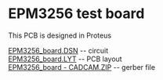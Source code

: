 # EPM3256 test board
This PCB is designed in Proteus

[EPM3256_board.DSN](https://github.com/ImproverX/EPM3256-test-board/blob/main/EPM3256_board.DSN) -- circuit<br>
[EPM3256_board.LYT](https://github.com/ImproverX/EPM3256-test-board/blob/main/EPM3256_board.LYT) -- PCB layout<br>
[EPM3256_board - CADCAM.ZIP](https://github.com/ImproverX/EPM3256-test-board/blob/main/EPM3256_board%20-%20CADCAM.ZIP) -- gerber file
